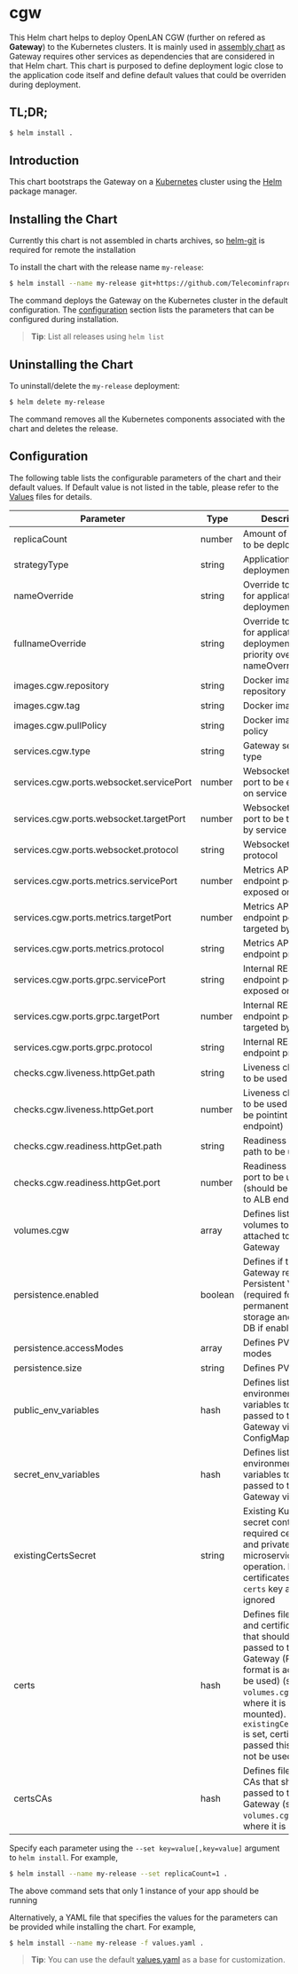 # cgw

This Helm chart helps to deploy OpenLAN CGW (further on refered as __Gateway__) to the Kubernetes clusters. It is mainly used in [assembly chart](https://github.com/Telecominfraproject/wlan-cloud-ucentral-deploy/tree/main/cgwchart) as Gateway requires other services as dependencies that are considered in that Helm chart. This chart is purposed to define deployment logic close to the application code itself and define default values that could be overriden during deployment.


## TL;DR;

```bash
$ helm install .
```

## Introduction

This chart bootstraps the Gateway on a [Kubernetes](http://kubernetes.io) cluster using the [Helm](https://helm.sh) package manager.

## Installing the Chart

Currently this chart is not assembled in charts archives, so [helm-git](https://github.com/aslafy-z/helm-git) is required for remote the installation

To install the chart with the release name `my-release`:

```bash
$ helm install --name my-release git+https://github.com/Telecominfraproject/openlan-cgw@helm/cgw-0.1.0.tgz?ref=master
```

The command deploys the Gateway on the Kubernetes cluster in the default configuration. The [configuration](#configuration) section lists the parameters that can be configured during installation.

> **Tip**: List all releases using `helm list`

## Uninstalling the Chart

To uninstall/delete the `my-release` deployment:

```bash
$ helm delete my-release
```

The command removes all the Kubernetes components associated with the chart and deletes the release.

## Configuration

The following table lists the configurable parameters of the chart and their default values. If Default value is not listed in the table, please refer to the [Values](values.yaml) files for details.

| Parameter | Type | Description | Default |
|-----------|------|-------------|---------|
| replicaCount | number | Amount of replicas to be deployed | `1` |
| strategyType | string | Application deployment strategy | `'Recreate'` |
| nameOverride | string | Override to be used for application deployment |  |
| fullnameOverride | string | Override to be used for application deployment (has priority over nameOverride) |  |
| images.cgw.repository | string | Docker image repository |  |
| images.cgw.tag | string | Docker image tag | `'master'` |
| images.cgw.pullPolicy | string | Docker image pull policy | `'Always'` |
| services.cgw.type | string | Gateway service type | `'ClusterIP'` |
| services.cgw.ports.websocket.servicePort | number | Websocket endpoint port to be exposed on service | `15002` |
| services.cgw.ports.websocket.targetPort | number | Websocket endpoint port to be targeted by service | `15002` |
| services.cgw.ports.websocket.protocol | string | Websocket endpoint protocol | `'TCP'` |
| services.cgw.ports.metrics.servicePort | number | Metrics API endpoint port to be exposed on service | `15003` |
| services.cgw.ports.metrics.targetPort | number | Metrics API endpoint port to be targeted by service | `8080` |
| services.cgw.ports.metrics.protocol | string | Metrics API endpoint protocol | `'TCP'` |
| services.cgw.ports.grpc.servicePort | string | Internal REST API endpoint port to be exposed on service | `15051` |
| services.cgw.ports.grpc.targetPort | number | Internal REST API endpoint port to be targeted by service | `50051` |
| services.cgw.ports.grpc.protocol | string | Internal REST API endpoint protocol | `'TCP'` |
| checks.cgw.liveness.httpGet.path | string | Liveness check path to be used | `'/health'` |
| checks.cgw.liveness.httpGet.port | number | Liveness check port to be used (should be pointint to ALB endpoint) | `15003` |
| checks.cgw.readiness.httpGet.path | string | Readiness check path to be used | `'/health'` |
| checks.cgw.readiness.httpGet.port | number | Readiness check port to be used (should be pointint to ALB endpoint) | `15003` |
| volumes.cgw | array | Defines list of volumes to be attached to the Gateway |  |
| persistence.enabled | boolean | Defines if the Gateway requires Persistent Volume (required for permanent files storage and SQLite DB if enabled) | `True` |
| persistence.accessModes | array | Defines PV access modes |  |
| persistence.size | string | Defines PV size | `'10Gi'` |
| public\_env\_variables | hash | Defines list of environment variables to be passed to the Gateway via ConfigMaps | |
| secret\_env\_variables | hash | Defines list of secret environment variables to be passed to the Gateway via secrets | |
| existingCertsSecret | string | Existing Kubernetes secret containing all required certificates and private keys for microservice operation. If set, certificates from `certs` key are ignored | `""` |
| certs | hash | Defines files (keys and certificates) that should be passed to the Gateway (PEM format is adviced to be used) (see `volumes.cgw` on where it is mounted). If `existingCertsSecret` is set, certificates passed this way will not be used. |  |
| certsCAs | hash | Defines files with CAs that should be passed to the Gateway (see `volumes.cgw` on where it is mounted) |  |


Specify each parameter using the `--set key=value[,key=value]` argument to `helm install`. For example,

```bash
$ helm install --name my-release --set replicaCount=1 .
```

The above command sets that only 1 instance of your app should be running

Alternatively, a YAML file that specifies the values for the parameters can be provided while installing the chart. For example,

```bash
$ helm install --name my-release -f values.yaml .
```

> **Tip**: You can use the default [values.yaml](values.yaml) as a base for customization.

